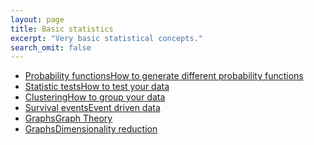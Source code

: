 ```yaml
---
layout: page
title: Basic statistics  
excerpt: "Very basic statistical concepts."
search_omit: false
---
```


<ul class="post-list">
  <li><article><a href="probs/index.html">Probability functions<span class="excerpt">How to generate different probability functions</span></a></article></li>
  <li><article><a href="tests/index.html">Statistic tests<span class="excerpt">How to test your data</span></a></article></li>
  <li><article><a href="cluster/index.html">Clustering<span class="excerpt">How to group your data</span></a></article></li>
  <li><article><a href="survival/index.html">Survival events<span class="excerpt">Event driven data</span></a></article></li>
  <li><article><a href="graph/index.html">Graphs<span class="excerpt">Graph Theory</span></a></article></li>
  <li><article><a href="dimensionality/index.html">Graphs<span class="excerpt">Dimensionality reduction</span></a></article></li>
</ul>

